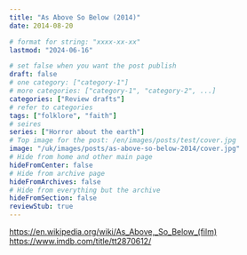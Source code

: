 ```yaml
---
title: "As Above So Below (2014)"
date: 2014-08-20

# format for string: "xxxx-xx-xx"
lastmod: "2024-06-16"

# set false when you want the post publish
draft: false
# one category: ["category-1"]
# more categories: ["category-1", "category-2", ...]
categories: ["Review drafts"]
# refer to categories
tags: ["folklore", "faith"]
# seires
series: ["Horror about the earth"]
# Top image for the post: /en/images/posts/test/cover.jpg
image: "/uk/images/posts/as-above-so-below-2014/cover.jpg"
# Hide from home and other main page
hideFromCenter: false
# Hide from archive page
hideFromArchives: false
# Hide from everything but the archive
hideFromSection: false
reviewStub: true
---
```

https://en.wikipedia.org/wiki/As_Above,_So_Below_(film)
https://www.imdb.com/title/tt2870612/
<!--more-->